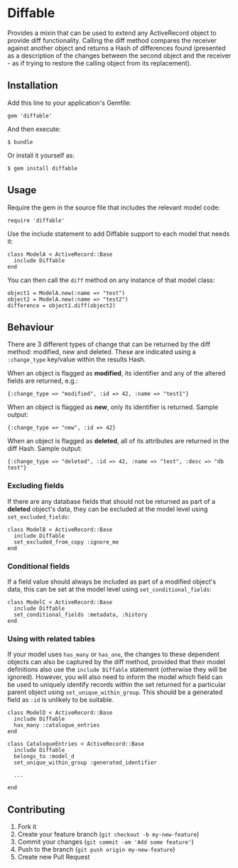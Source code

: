 # Diffable

Provides a mixin that can be used to extend any ActiveRecord object to provide diff 
functionality. Calling the diff method compares the receiver against another 
object and returns a Hash of differences found (presented as a description of 
the changes between the second object and the receiver - as if trying to restore
the calling object from its replacement).

## Installation

Add this line to your application's Gemfile:

    gem 'diffable'

And then execute:

    $ bundle

Or install it yourself as:

    $ gem install diffable

## Usage

Require the gem in the source file that includes the relevant model code:

    require 'diffable'
    
Use the include statement to add Diffable support to each model that needs it:

    class ModelA < ActiveRecord::Base
      include Diffable
    end
    
You can then call the `diff` method on any instance of that model class:

    object1 = ModelA.new(:name => "test")
    object2 = ModelA.new(:name => "test2")
    difference = object1.diff(object2)

## Behaviour

There are 3 different types of change that can be returned by the diff method: 
modified, new and deleted. These are indicated using a `:change_type` 
key/value within the results Hash.

When an object is flagged as **modified**, its identifier and any of the altered 
fields are returned, e.g.:

    {:change_type => "modified", :id => 42, :name => "test1"}

When an object is flagged as **new**, only its identifier is returned. Sample output:

    {:change_type => "new", :id => 42}

When an object is flagged as **deleted**, all of its attributes are returned in 
the diff Hash. Sample output:

    {:change_type => "deleted", :id => 42, :name => "test", :desc => "db test"}

### Excluding fields

If there are any database fields that should not be returned as part of 
a **deleted** object's data, they can be excluded at the model level using 
`set_excluded_fields`:

    class ModelB < ActiveRecord::Base
      include Diffable
      set_excluded_from_copy :ignore_me
    end

### Conditional fields

If a field value should always be included as part of a modified object's 
data, this can be set at the model level using `set_conditional_fields`:

    class ModelC < ActiveRecord::Base
      include Diffable
      set_conditional_fields :metadata, :history
    end

### Using with related tables

If your model uses `has_many` or `has_one`, the changes to these dependent 
objects can also be captured by the diff method, provided that their model 
definitions also use the `include Diffable` statement (otherwise they will 
be ignored). However, you will also need to inform the model which field can 
be used to uniquely identify records within the set returned for a particular 
parent object using `set_unique_within_group`. This should be a generated 
field as `:id` is unlikely to be suitable.

    class ModelD < ActiveRecord::Base
      include Diffable
      has_many :catalogue_entries
    end
    
    class CatalogueEntries < ActiveRecord::Base
      include Diffable
      belongs_to :model_d
      set_unique_within_group :generated_identifier
      
      ...
      
    end

## Contributing

1. Fork it
2. Create your feature branch (`git checkout -b my-new-feature`)
3. Commit your changes (`git commit -am 'Add some feature'`)
4. Push to the branch (`git push origin my-new-feature`)
5. Create new Pull Request
